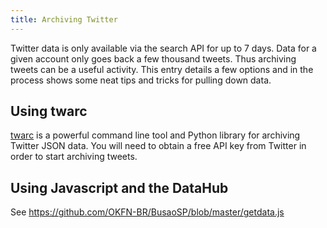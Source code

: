 ```yaml
---
title: Archiving Twitter
---
```


Twitter data is only available via the search API for up to 7 days. Data for a given account only goes back a few thousand tweets. Thus archiving tweets can be a useful activity. This entry details a few options and in the process shows some neat tips and tricks for pulling down data.

Using twarc
-----------

[twarc](https://github.com/edsu/twarc)  is a powerful command line tool and Python library for archiving Twitter JSON data. You will need to obtain a free API key from Twitter in order to start archiving tweets.


Using Javascript and the DataHub
--------------------------------

See https://github.com/OKFN-BR/BusaoSP/blob/master/getdata.js
